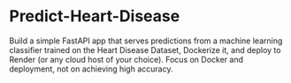 # Predict-Heart-Disease
Build a simple FastAPI app that serves predictions from a machine learning classifier trained on the Heart Disease Dataset, Dockerize it, and deploy to Render (or any cloud host of your choice). Focus on Docker and deployment, not on achieving high accuracy.
